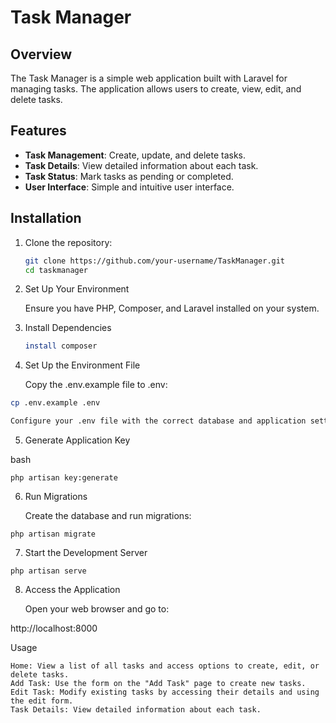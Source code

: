 # Task Manager

## Overview

The Task Manager is a simple web application built with Laravel for managing tasks. The application allows users to create, view, edit, and delete tasks.

## Features

- **Task Management**: Create, update, and delete tasks.
- **Task Details**: View detailed information about each task.
- **Task Status**: Mark tasks as pending or completed.
- **User Interface**: Simple and intuitive user interface.



###

## Installation

1. Clone the repository:

   ```bash
   git clone https://github.com/your-username/TaskManager.git
   cd taskmanager

2. Set Up Your Environment

    Ensure you have PHP, Composer, and Laravel installed on your system.
   
3. Install Dependencies
    ```bash
    install composer

4. Set Up the Environment File

    Copy the .env.example file to .env:

```bash
cp .env.example .env

Configure your .env file with the correct database and application settings.

```
5. Generate Application Key

bash
```
php artisan key:generate
```

6. Run Migrations

    Create the database and run migrations:
   
```
php artisan migrate
```

7. Start the Development Server

```
php artisan serve
```

8. Access the Application

    Open your web browser and go to:

http://localhost:8000

Usage

    
    Home: View a list of all tasks and access options to create, edit, or delete tasks.
    Add Task: Use the form on the "Add Task" page to create new tasks.
    Edit Task: Modify existing tasks by accessing their details and using the edit form.
    Task Details: View detailed information about each task.
    
